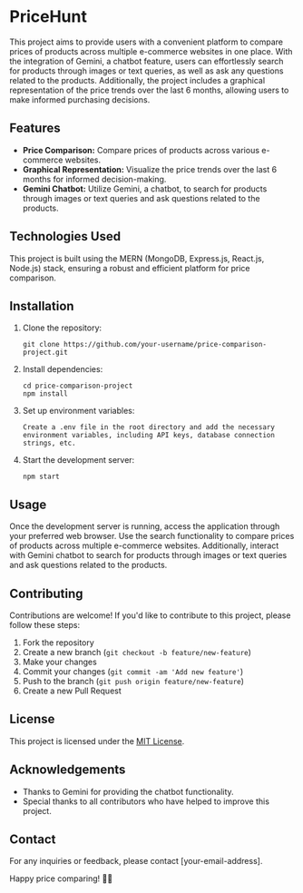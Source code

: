 
  <h1>PriceHunt</h1>

  <p>This project aims to provide users with a convenient platform to compare prices of products across multiple e-commerce websites in one place. With the integration of Gemini, a chatbot feature, users can effortlessly search for products through images or text queries, as well as ask any questions related to the products. Additionally, the project includes a graphical representation of the price trends over the last 6 months, allowing users to make informed purchasing decisions.</p>

  <h2>Features</h2>

  <ul>
    <li><strong>Price Comparison:</strong> Compare prices of products across various e-commerce websites.</li>
    <li><strong>Graphical Representation:</strong> Visualize the price trends over the last 6 months for informed decision-making.</li>
    <li><strong>Gemini Chatbot:</strong> Utilize Gemini, a chatbot, to search for products through images or text queries and ask questions related to the products.</li>
  </ul>

  <h2>Technologies Used</h2>

  <p>This project is built using the MERN (MongoDB, Express.js, React.js, Node.js) stack, ensuring a robust and efficient platform for price comparison.</p>

  <h2>Installation</h2>

  <ol>
    <li>Clone the repository:</li>
    <pre><code>git clone https://github.com/your-username/price-comparison-project.git</code></pre>
    <li>Install dependencies:</li>
    <pre><code>cd price-comparison-project
npm install</code></pre>
    <li>Set up environment variables:</li>
    <pre><code>Create a .env file in the root directory and add the necessary environment variables, including API keys, database connection strings, etc.</code></pre>
    <li>Start the development server:</li>
    <pre><code>npm start</code></pre>
  </ol>

  <h2>Usage</h2>

  <p>Once the development server is running, access the application through your preferred web browser. Use the search functionality to compare prices of products across multiple e-commerce websites. Additionally, interact with Gemini chatbot to search for products through images or text queries and ask questions related to the products.</p>

  <h2>Contributing</h2>

  <p>Contributions are welcome! If you'd like to contribute to this project, please follow these steps:</p>
  <ol>
    <li>Fork the repository</li>
    <li>Create a new branch (<code>git checkout -b feature/new-feature</code>)</li>
    <li>Make your changes</li>
    <li>Commit your changes (<code>git commit -am 'Add new feature'</code>)</li>
    <li>Push to the branch (<code>git push origin feature/new-feature</code>)</li>
    <li>Create a new Pull Request</li>
  </ol>

  <h2>License</h2>

  <p>This project is licensed under the <a href="LICENSE">MIT License</a>.</p>

  <h2>Acknowledgements</h2>

  <ul>
    <li>Thanks to Gemini for providing the chatbot functionality.</li>
    <li>Special thanks to all contributors who have helped to improve this project.</li>
  </ul>

  <h2>Contact</h2>

  <p>For any inquiries or feedback, please contact [your-email-address].</p>

  <p>Happy price comparing! 🛒🚀</p>
